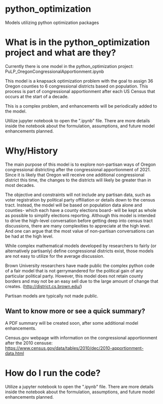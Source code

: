 
# python_optimization
Models utilizing python optimization packages

# What is in the python_optimization project and what are they? 

Currently there is one model in the python_optimization project: 
PuLP_OregonCongressionalApportionment.ipynb

This model is a knapsack optimization problem with the goal to assign 36 Oregon counties to 6 congressional districts based on population. This process is part of congressional apportionment after each US Census that occurs at the start of a decade.

This is a complex problem, and enhancements will be periodically added to the model.  

Utilize jupyter notebook to open the ".ipynb" file.  There are more details inside the notebook about the formulation, assumptions, and future model enhancements planned.

# Why/History

The main purpose of this model is to explore non-partisan ways of Oregon congressional districting after the congressional apportionment of 2021.  Since it is likely that Oregon will receive one additional congressional district this time, the changes to the districts will likely be greater than in most decades.  

The objective and constraints will not include any partisan data, such as voter registration by political party offiliation or details down to the census tract.  Instead, the model will be based on population data alone and counties- which each have a county elections board- will be kept as whole as possible to simplify elections reporting.  Although this model is intended to drive the high-level conversation before getting deep into census tract discussions, there are many complexities to appreciate at the high level.  And one can argue that the most value of non-partisan conversations can be had at the high level.

While complex mathematical models developed by researchers to fairly (or alternatively partisanly) define congressional districts exist, those models are not easy to utilize for the average discussion.

Brown University researchers have made public the complex python code of a fair model that is not gerrymandered for the political gain of any particular political party. However, this model does not retain county borders and may not be an easy sell due to the large amount of change that creates.  (http://district.cs.brown.edu/)

Partisan models are typically not made public.


## Want to know more or see a quick summary?

A PDF summary will be created soon, after some additional model enhancements.

Census.gov webpage with information on the congressional apportionment after the 2010 censuse: 
https://www.census.gov/data/tables/2010/dec/2010-apportionment-data.html


# How do I run the code?

Utilize a jupyter notebook to open the ".ipynb" file.  There are more details inside the notebook about the formulation, assumptions, and future model enhancements planned.